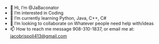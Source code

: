 - 👋 Hi, I’m @JaBaconator
- 👀 I’m interested in Coding
- 🌱 I’m currently learning Python, Java, C++, C#
- 💞️ I’m looking to collaborate on Whatever people need help with/ideas
- 📫 How to reach me message 908-310-1837, or email me at: jacobrispoli413@gmail.com

<!---
JaBaconator/JaBaconator is a ✨ special ✨ repository because its `README.md` (this file) appears on your GitHub profile.
You can click the Preview link to take a look at your changes.
--->
